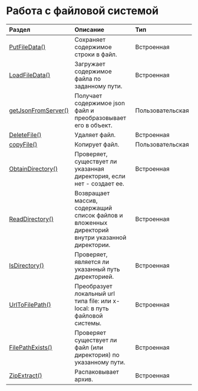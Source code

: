# Работа с файловой системой

| Раздел | Описание | Тип |
| :--- | :--- | :--- |
| [PutFileData\(\)](chapter4-5-6-1.md) | Сохраняет содержимое строки в файл. | Встроенная |
| [LoadFileData\(\)](chapter4-5-6-2.md) | Загружает содержимое файла по заданному пути. | Встроенная |
| [getJsonFromServer\(\)](chapter4-5-6-3.md) | Получает содержимое json файл и преобразовывает его в объект. | Пользовательская |
| [DeleteFile\(\)](chapter4-5-6-4.md) | Удаляет файл. | Встроенная |
| [copyFile\(\)](chapter4-5-6-5.md) | Копирует файл. | Пользовательская |
| [ObtainDirectory\(\)](chapter4-5-6-6.md) | Проверяет, существует ли указанная директория, если нет - создает ее. | Встроенная |
| [ReadDirectory\(\)](chapter4-5-6-7.md) | Возвращает массив, содержащий список файлов и вложенных директорий внутри указанной директории. | Встроенная |
| [IsDirectory\(\)](chapter4-5-6-8.md) | Проверяет, является ли указанный путь директорией. | Встроенная |
| [UrlToFilePath\(\)](chapter4-5-6-9.md) | Преобразует локальный url типа file: или x-local: в путь файловой системы. | Встроенная |
| [FilePathExists\(\)](chapter4-5-6-10.md) | Проверяет существует ли файл \(или директория\) по указанному пути. | Встроенная |
| [ZipExtract\(\)](chapter4-5-6-11.md) | Распаковывает архив. | Встроенная |



